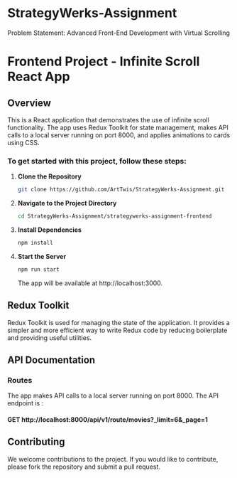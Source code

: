 # StrategyWerks-Assignment

Problem Statement: Advanced Front-End Development with Virtual Scrolling

# Frontend Project - Infinite Scroll React App

## Overview

This is a React application that demonstrates the use of infinite scroll functionality. The app uses Redux Toolkit for state management, makes API calls to a local server running on port 8000, and applies animations to cards using CSS.

### To get started with this project, follow these steps:

1.  **Clone the Repository**

    ```bash
    git clone https://github.com/ArtTwis/StrategyWerks-Assignment.git
    ```

2.  **Navigate to the Project Directory**

    ```bash
    cd StrategyWerks-Assignment/strategywerks-assignment-frontend
    ```

3.  **Install Dependencies**

    ```bash
    npm install
    ```

4.  **Start the Server**

    ```bash
    npm run start
    ```

    The app will be available at http://localhost:3000.

## Redux Toolkit

Redux Toolkit is used for managing the state of the application. It provides a simpler and more efficient way to write Redux code by reducing boilerplate and providing useful utilities.

## API Documentation

### Routes

The app makes API calls to a local server running on port 8000. The API endpoint is :

#### GET http://localhost:8000/api/v1/route/movies?\_limit=6&\_page=1

## Contributing

We welcome contributions to the project. If you would like to contribute, please fork the repository and submit a pull request.

